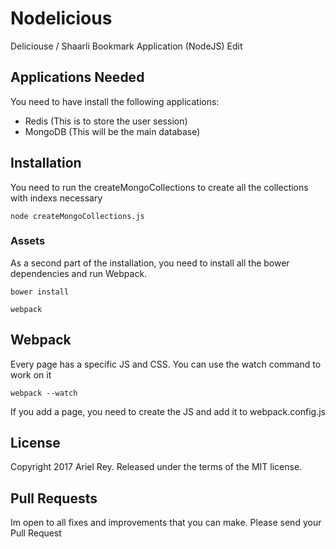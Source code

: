 # Nodelicious

Deliciouse / Shaarli Bookmark Application (NodeJS) Edit

## Applications Needed

You need to have install the following applications:

- Redis (This is to store the user session)
- MongoDB (This will be the main database)

## Installation

You need to run the createMongoCollections to create all the collections with indexs necessary

```
node createMongoCollections.js
```

### Assets

As a second part of the installation, you need to install all the bower dependencies and run Webpack.

```
bower install
```

```
webpack
```

## Webpack

Every page has a specific JS and CSS. You can use the watch command to work on it

````
webpack --watch
````

If you add a page, you need to create the JS and add it to webpack.config.js

## License

Copyright 2017 Ariel Rey. Released under the terms of the MIT license.

## Pull Requests

Im open to all fixes and improvements that you can make. Please send your Pull Request
